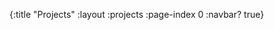 {:title "Projects"
 :layout :projects
 :page-index 0
 :navbar? true}
 
 <!-- Go through all projects and use order css prop to place projects under correct heading (see projects.html) -->
